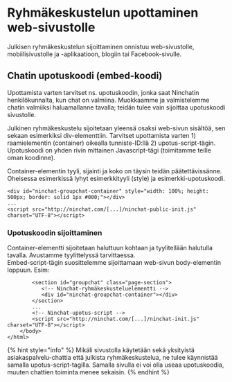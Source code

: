 # Ryhmäkeskustelun upottaminen web-sivustolle

Julkisen ryhmäkeskustelun sijoittaminen onnistuu web-sivustolle, mobiilisivustolle ja -aplikaatioon, blogiin tai Facebook-sivulle.

## Chatin upotuskoodi \(embed-koodi\)

Upottamista varten tarvitset ns. upotuskoodin, jonka saat Ninchatin henkilökunnalta, kun chat on valmiina. Muokkaamme ja valmistelemme chatin valmiiksi haluamallanne tavalla; teidän tulee vain sijoittaa upotuskoodi sivustolle.

Julkinen ryhmäkeskustelu sijoitetaan yleensä osaksi web-sivun sisältöä, sen sekaan esimerkiksi div-elementtiin. Tarvitset upottamista varten 1\) raamielementin \(container\) oikealla tunniste-ID:llä 2\) upotus-script-tägin. Upotuskoodi on yhden rivin mittainen Javascript-tägi \(toimitamme teille oman koodinne\). 

Container-elementin tyyli, sijainti ja koko on täysin teidän päätettävissänne. Oheisessa esimerkissä lyhyt esimerkkityyli \(style\) ja esimerkki-upotuskoodi.

```markup
<div id="ninchat-groupchat-container" style="width: 100%; height: 500px; border: solid 1px #000;"></div>
...
<script src="http://ninchat.com/[...]/ninchat-public-init.js" charset="UTF-8"></script>
```

### Upotuskoodin sijoittaminen

Container-elementti sijoitetaan haluttuun kohtaan ja tyylitellään halutulla tavalla. Avustamme tyylittelyssä tarvittaessa.  
Embed-script-tägin suosittelemme sijoittamaan web-sivun body-elementin loppuun. Esim:

```markup
        <section id="groupchat" class="page-section">
           <!-- Ninchat-ryhmäkeskusteluelementti -->
           <div id="ninchat-groupchat-container"></div>
        </section>
        ...
        <!-- Ninchat-upotus-script -->
        <script src="http://ninchat.com/[...]/ninchat-init.js" charset="UTF-8"></script>
    </body>
</html>
```

{% hint style="info" %}
Mikäli sivustolla käytetään sekä yksityistä asiakaspalvelu-chattia että julkista ryhmäkeskustelua, ne tulee käynnistää samalla upotus-script-tagilla. Samalla sivulla ei voi olla useaa upotuskoodia, muuten chattien toiminta menee sekaisin.
{% endhint %}

